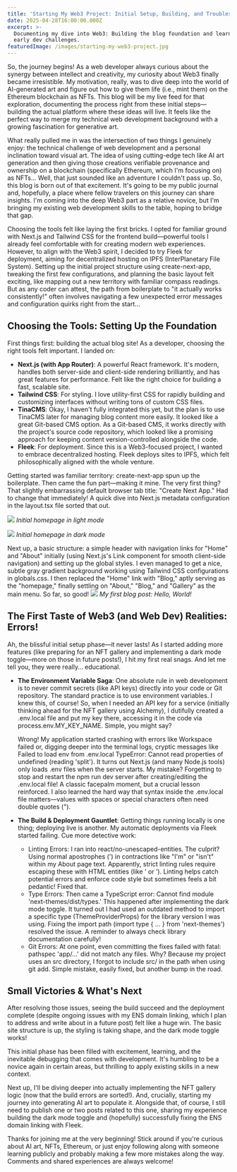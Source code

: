 ```yaml
---
title: 'Starting My Web3 Project: Initial Setup, Building, and Troubleshooting'
date: 2025-04-28T16:00:00.000Z
excerpt: >-
  Documenting my dive into Web3: Building the blog foundation and learning from
  early dev challenges.
featuredImage: /images/starting-my-web3-project.jpg
---
```


So, the journey begins! As a web developer always curious about the synergy between intellect and creativity, my curiosity about Web3 finally became irresistible. My motivation, really, was to dive deep into the world of AI-generated art and figure out how to give them life (i.e., mint them) on the Ethereum blockchain as NFTs. This blog will be my live feed for that exploration, documenting the process right from these initial steps—building the actual platform where these ideas will live. It feels like the perfect way to merge my technical web development background with a growing fascination for generative art.

What really pulled me in was the intersection of two things I genuinely enjoy: the technical challenge of web development and a personal inclination toward visual art. The idea of using cutting-edge tech like AI art generation and then giving those creations verifiable provenance and ownership on a blockchain (specifically Ethereum, which I'm focusing on) as NFTs… Well, that just sounded like an adventure I couldn't pass up. So, this blog is born out of that excitement. It's going to be my public journal and, hopefully, a place where fellow travelers on this journey can share insights. I'm coming into the deep Web3 part as a relative novice, but I'm bringing my existing web development skills to the table, hoping to bridge that gap.

Choosing the tools felt like laying the first bricks. I opted for familiar ground with Next.js and Tailwind CSS for the frontend build—powerful tools I already feel comfortable with for creating modern web experiences. However, to align with the Web3 spirit, I decided to try Fleek for deployment, aiming for decentralized hosting on IPFS (InterPlanetary File System). Setting up the initial project structure using create-next-app, tweaking the first few configurations, and planning the basic layout felt exciting, like mapping out a new territory with familiar compass readings. But as any coder can attest, the path from boilerplate to "it actually works consistently!" often involves navigating a few unexpected error messages and configuration quirks right from the start...

## Choosing the Tools: Setting Up the Foundation

First things first: building the actual blog site! As a developer, choosing the right tools felt important. I landed on:

* **Next.js (with App Router)**: A powerful React framework. It's modern, handles both server-side and client-side rendering brilliantly, and has great features for performance. Felt like the right choice for building a fast, scalable site.
* **Tailwind CSS**: For styling. I love utility-first CSS for rapidly building and customizing interfaces without writing tons of custom CSS files.
* **TinaCMS**: Okay, I haven't fully integrated this yet, but the plan is to use TinaCMS later for managing blog content more easily. It looked like a great Git-based CMS option. As a Git-based CMS, it works directly with the project's source code repository, which looked like a promising approach for keeping content version-controlled alongside the code.
* **Fleek**: For deployment. Since this is a Web3-focused project, I wanted to embrace decentralized hosting. Fleek deploys sites to IPFS, which felt philosophically aligned with the whole venture.

Getting started was familiar territory: create-next-app spun up the boilerplate. Then came the fun part—making it mine. The very first thing? That slightly embarrassing default browser tab title: "Create Next App." Had to change that immediately! A quick dive into Next.js metadata configuration in the layout.tsx file sorted that out.

![](/images/initial-homepage-in-light-mode.jpg)
*Initial homepage in light mode*

![](/images/initial-homepage-in-dark-mode.jpg)
*Initial homepage in dark mode*

Next up, a basic structure: a simple header with navigation links for "Home" and "About" initially (using Next.js's Link component for smooth client-side navigation) and setting up the global styles. I even managed to get a nice, subtle gray gradient background working using Tailwind CSS configurations in globals.css. I then replaced the "Home" link with "Blog," aptly serving as the "homepage," finally settling on "About," "Blog," and "Gallery" as the main menu. So far, so good!
![](/images/my-first-blog-post.jpg)
*My first blog post: Hello, World!*

## The First Taste of Web3 (and Web Dev) Realities: Errors!

Ah, the blissful initial setup phase—it never lasts! As I started adding more features (like preparing for an NFT gallery and implementing a dark mode toggle—more on those in future posts!), I hit my first real snags. And let me tell you, they were really… educational.

* **The Environment Variable Saga**: One absolute rule in web development is to never commit secrets (like API keys) directly into your code or Git repository. The standard practice is to use environment variables. I knew this, of course! So, when I needed an API key for a service (initially thinking ahead for the NFT gallery using Alchemy), I dutifully created a .env.local file and put my key there, accessing it in the code via process.env.MY\_KEY\_NAME. Simple, you might say?

  Wrong! My application started crashing with errors like Workspace failed or, digging deeper into the terminal logs, cryptic messages like Failed to load env from .env.local TypeError: Cannot read properties of undefined (reading 'split'). It turns out Next.js (and many Node.js tools) only loads .env files when the server starts. My mistake? Forgetting to stop and restart the npm run dev server after creating/editing the .env.local file! A classic facepalm moment, but a crucial lesson reinforced. I also learned the hard way that syntax inside the .env.local file matters—values with spaces or special characters often need double quotes (").
* **The Build & Deployment Gauntlet**: Getting things running locally is one thing; deploying live is another. My automatic deployments via Fleek started failing. Cue more detective work:
  * Linting Errors: I ran into react/no-unescaped-entities. The culprit? Using normal apostrophes (') in contractions like "I'm" or "isn't" within my About page text. Apparently, strict linting rules require escaping these with HTML entities (like ' or ’). Linting helps catch potential errors and enforce code style but sometimes feels a bit pedantic! Fixed that.
  * Type Errors: Then came a TypeScript error: Cannot find module 'next-themes/dist/types.' This happened after implementing the dark mode toggle. It turned out I had used an outdated method to import a specific type (ThemeProviderProps) for the library version I was using. Fixing the import path (import type { ... } from 'next-themes') resolved the issue. A reminder to always check library documentation carefully!
  * Git Errors: At one point, even committing the fixes failed with fatal: pathspec 'app/...' did not match any files. Why? Because my project uses an src directory, I forgot to include src/ in the path when using git add. Simple mistake, easily fixed, but another bump in the road.

## Small Victories & What's Next

After resolving those issues, seeing the build succeed and the deployment complete (despite ongoing issues with my ENS domain linking, which I plan to address and write about in a future post) felt like a huge win. The basic site structure is up, the styling is taking shape, and the dark mode toggle works!

This initial phase has been filled with excitement, learning, and the inevitable debugging that comes with development. It's humbling to be a novice again in certain areas, but thrilling to apply existing skills in a new context.

Next up, I'll be diving deeper into actually implementing the NFT gallery logic (now that the build errors are sorted!). And, crucially, starting my journey into generating AI art to populate it. Alongside that, of course, I still need to publish one or two posts related to this one, sharing my experience building the dark mode toggle and (hopefully) successfully fixing the ENS domain linking with Fleek.

Thanks for joining me at the very beginning! Stick around if you're curious about AI art, NFTs, Ethereum, or just enjoy following along with someone learning publicly and probably making a few more mistakes along the way. Comments and shared experiences are always welcome!
